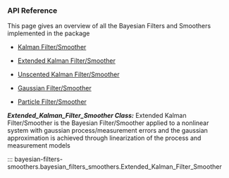 ### API Reference
This page gives an overview of all the Bayesian Filters and Smoothers implemented in the package

+ [Kalman Filter/Smoother](api_reference_KF.md)

+ [Extended Kalman Filter/Smoother](api_reference_EKF.md)

+ [Unscented Kalman Filter/Smoother](api_reference_UKF.md)

+ [Gaussian Filter/Smoother](api_reference_GF.md)

+ [Particle Filter/Smoother](api_reference_PF.md)

***Extended_Kalman_Filter_Smoother  Class:***
Extended Kalman Filter/Smoother is the Bayesian Filter/Smoother applied to a nonlinear system with gaussian process/measurement errors and the gaussian approximation is achieved through linearization of the process and measurement models

::: bayesian-filters-smoothers.bayesian_filters_smoothers.Extended_Kalman_Filter_Smoother